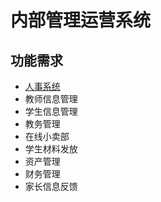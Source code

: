 # 内部管理运营系统

## 功能需求
* [人事系统](hr/README.md)
* 教师信息管理
* 学生信息管理
* 教务管理
* 在线小卖部
* 学生材料发放
* 资产管理
* 财务管理
* 家长信息反馈
